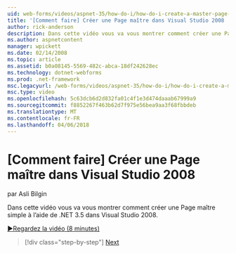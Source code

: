 ```yaml
---
uid: web-forms/videos/aspnet-35/how-do-i/how-do-i-create-a-master-page-in-visual-studio-2008
title: '[Comment faire] Créer une Page maître dans Visual Studio 2008 | Documents Microsoft'
author: rick-anderson
description: Dans cette vidéo vous va vous montrer comment créer une Page maître simple à l’aide de .NET 3.5 dans Visual Studio 2008.
ms.author: aspnetcontent
manager: wpickett
ms.date: 02/14/2008
ms.topic: article
ms.assetid: b0a08145-5569-482c-abca-18df242628ec
ms.technology: dotnet-webforms
ms.prod: .net-framework
msc.legacyurl: /web-forms/videos/aspnet-35/how-do-i/how-do-i-create-a-master-page-in-visual-studio-2008
msc.type: video
ms.openlocfilehash: 5c63dcb6d2d832fa01c4f1e3d474daaab67999a9
ms.sourcegitcommit: f8852267f463b62d7f975e56bea9aa3f68fbbdeb
ms.translationtype: MT
ms.contentlocale: fr-FR
ms.lasthandoff: 04/06/2018
---
```

<a name="how-do-i-create-a-master-page-in-visual-studio-2008"></a>[Comment faire] Créer une Page maître dans Visual Studio 2008
====================
par Asli Bilgin

Dans cette vidéo vous va vous montrer comment créer une Page maître simple à l’aide de .NET 3.5 dans Visual Studio 2008.

[&#9654;Regardez la vidéo (8 minutes)](https://channel9.msdn.com/Blogs/ASP-NET-Site-Videos/how-do-i-create-a-master-page-in-visual-studio-2008)

> [!div class="step-by-step"]
> [Next](how-do-i-create-nested-master-page-in-visual-studio-2008.md)

